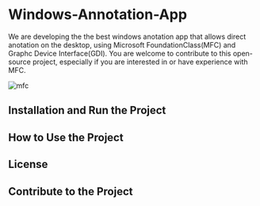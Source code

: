 # Windows-Annotation-App

We are developing the the best windows anotation app that allows direct anotation on the desktop, using Microsoft FoundationClass(MFC) and Graphc Device Interface(GDI). You are welcome to contribute to this open-source project, especially if you are interested in or have experience with MFC.


![mfc](https://user-images.githubusercontent.com/62833626/189067399-1291aed4-cef6-431d-a3fa-bfbff864931b.jpeg)


## Installation and Run the Project




## How to Use the Project



## License

 

## Contribute to the Project
